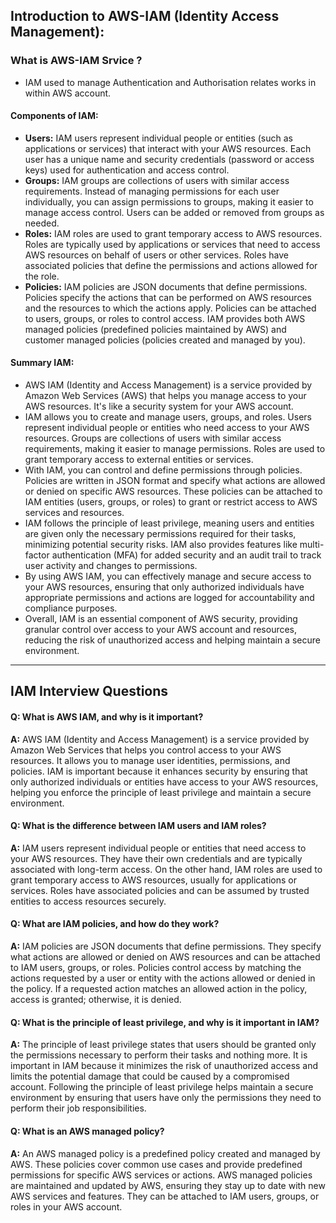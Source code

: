 ## Introduction to AWS-IAM (Identity Access Management):

### What is AWS-IAM Srvice ?
- IAM used to manage Authentication and Authorisation relates works in within AWS account.

#### Components of IAM:
- **Users:** IAM users represent individual people or entities (such as applications or services) that interact with your AWS resources. Each user has a unique name and security credentials (password or access keys) used for authentication and access control.
- **Groups:** IAM groups are collections of users with similar access requirements. Instead of managing permissions for each user individually, you can assign permissions to groups, making it easier to manage access control. Users can be added or removed from groups as needed.
- **Roles:** IAM roles are used to grant temporary access to AWS resources. Roles are typically used by applications or services that need to access AWS resources on behalf of users or other services. Roles have associated policies that define the permissions and actions allowed for the role.
- **Policies:** IAM policies are JSON documents that define permissions. Policies specify the actions that can be performed on AWS resources and the resources to which the actions apply. Policies can be attached to users, groups, or roles to control access. IAM provides both AWS managed policies (predefined policies maintained by AWS) and customer managed policies (policies created and managed by you).


#### Summary IAM:
- AWS IAM (Identity and Access Management) is a service provided by Amazon Web Services (AWS) that helps you manage access to your AWS resources. It's like a security system for your AWS account.
- IAM allows you to create and manage users, groups, and roles. Users represent individual people or entities who need access to your AWS resources. Groups are collections of users with similar access requirements, making it easier to manage permissions. Roles are used to grant temporary access to external entities or services.
- With IAM, you can control and define permissions through policies. Policies are written in JSON format and specify what actions are allowed or denied on specific AWS resources. These policies can be attached to IAM entities (users, groups, or roles) to grant or restrict access to AWS services and resources.
- IAM follows the principle of least privilege, meaning users and entities are given only the necessary permissions required for their tasks, minimizing potential security risks. IAM also provides features like multi-factor authentication (MFA) for added security and an audit trail to track user activity and changes to permissions.
- By using AWS IAM, you can effectively manage and secure access to your AWS resources, ensuring that only authorized individuals have appropriate permissions and actions are logged for accountability and compliance purposes.
- Overall, IAM is an essential component of AWS security, providing granular control over access to your AWS account and resources, reducing the risk of unauthorized access and helping maintain a secure environment.


-----
## IAM Interview Questions
#### Q: What is AWS IAM, and why is it important?
**A:** AWS IAM (Identity and Access Management) is a service provided by Amazon Web Services that helps you control access to your AWS resources. It allows you to manage user identities, permissions, and policies. IAM is important because it enhances security by ensuring that only authorized individuals or entities have access to your AWS resources, helping you enforce the principle of least privilege and maintain a secure environment.

#### Q: What is the difference between IAM users and IAM roles?
**A:** IAM users represent individual people or entities that need access to your AWS resources. They have their own credentials and are typically associated with long-term access. On the other hand, IAM roles are used to grant temporary access to AWS resources, usually for applications or services. Roles have associated policies and can be assumed by trusted entities to access resources securely.

#### Q: What are IAM policies, and how do they work?
**A:** IAM policies are JSON documents that define permissions. They specify what actions are allowed or denied on AWS resources and can be attached to IAM users, groups, or roles. Policies control access by matching the actions requested by a user or entity with the actions allowed or denied in the policy. If a requested action matches an allowed action in the policy, access is granted; otherwise, it is denied.

#### Q: What is the principle of least privilege, and why is it important in IAM?
**A:** The principle of least privilege states that users should be granted only the permissions necessary to perform their tasks and nothing more. It is important in IAM because it minimizes the risk of unauthorized access and limits the potential damage that could be caused by a compromised account. Following the principle of least privilege helps maintain a secure environment by ensuring that users have only the permissions they need to perform their job responsibilities.

#### Q: What is an AWS managed policy?
**A:** An AWS managed policy is a predefined policy created and managed by AWS. These policies cover common use cases and provide predefined permissions for specific AWS services or actions. AWS managed policies are maintained and updated by AWS, ensuring they stay up to date with new AWS services and features. They can be attached to IAM users, groups, or roles in your AWS account.




    












